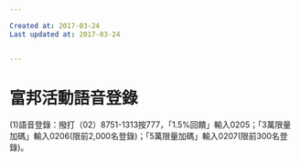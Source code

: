 ```yaml
---

Created at: 2017-03-24
Last updated at: 2017-03-24


---
```


# 富邦活動語音登錄


(1)語音登錄：撥打（02）8751-1313按777，「1.5%回饋」輸入0205；「3萬限量加碼」輸入0206(限前2,000名登錄)；「5萬限量加碼」輸入0207(限前300名登錄)。

